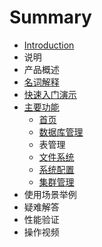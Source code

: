 # Summary

* [Introduction](README.md)
* 说明
* 产品概述
* [名词解释](ming-ci-jie-shi.md)
* [快速入门演示](kuai-su-ru-men-yan-shi.md)
* [主要功能](zhu-yao-gong-neng.md)
  * [首页](ruan-jian-gai-shu.md)
  * [数据库管理](shu-ju-ku-guan-li.md)
  * 表管理
  * [文件系统](wen-jian-xi-tong.md)
  * [系统配置](xi-tong-pei-zhi.md)
  * [集群管理](ji-qun-guan-li.md)
* 使用场景举例
* 疑难解答
* 性能验证
* 操作视频

